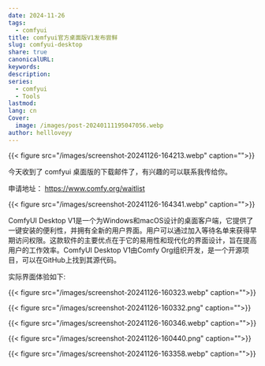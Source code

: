 ```yaml
---
date: 2024-11-26
tags:
  - comfyui
title: comfyui官方桌面版V1发布尝鲜
slug: comfyui-desktop
share: true
canonicalURL: 
keywords: 
description: 
series:
  - comfyui
  - Tools
lastmod: 
lang: cn
Cover:
  image: /images/post-20240111195047056.webp
author: hellloveyy
---
```

{{< figure src="/images/screenshot-20241126-164213.webp" caption="">}}

今天收到了 comfyui 桌面版的下载邮件了，有兴趣的可以联系我传给你。

申请地址： https://www.comfy.org/waitlist

{{< figure src="/images/screenshot-20241126-164341.webp" caption="">}}

ComfyUI Desktop V1是一个为Windows和macOS设计的桌面客户端，它提供了一键安装的便利性，并拥有全新的用户界面。用户可以通过加入等待名单来获得早期访问权限。这款软件的主要优点在于它的易用性和现代化的界面设计，旨在提高用户的工作效率。ComfyUI Desktop V1由Comfy Org组织开发，是一个开源项目，可以在GitHub上找到其源代码。

实际界面体验如下:

 {{< figure src="/images/screenshot-20241126-160323.webp" caption="">}}

{{< figure src="/images/screenshot-20241126-160332.png" caption="">}}

{{< figure src="/images/screenshot-20241126-160346.webp" caption="">}}

{{< figure src="/images/screenshot-20241126-160440.png" caption="">}}

{{< figure src="/images/screenshot-20241126-163358.webp" caption="">}}